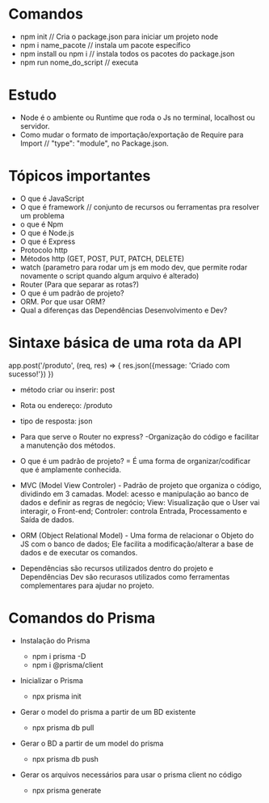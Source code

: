 # Comandos 

- npm init // Cria o package.json  para iniciar um projeto node 
- npm i name_pacote // instala um pacote específico
- npm install 
ou 
    npm i // instala todos os pacotes do package.json
- npm run nome_do_script // executa 


# Estudo

- Node é o ambiente ou Runtime que roda o Js no terminal, localhost ou servidor.
- Como mudar o formato de importação/exportação de Require para Import // "type": "module", no Package.json.

# Tópicos importantes

- O que é JavaScript
- O que é framework // conjunto de recursos ou ferramentas pra resolver um problema
- o que é Npm
- O que é Node.js
- O que é Express
- Protocolo http
- Métodos http (GET, POST, PUT, PATCH, DELETE)
- watch (parametro para rodar um js em modo dev, que permite rodar novamente o script quando algum arquivo é alterado)
- Router (Para que separar as rotas?)
- O que é um padrão de projeto? 
- ORM. Por que usar ORM?
- Qual a diferenças das Dependências Desenvolvimento e Dev?

# Sintaxe básica de uma rota da API

app.post('/produto', (req, res) => {
    res.json({message: 'Criado com sucesso!'})
})

- método criar ou inserir: post
- Rota ou endereço: /produto
- tipo de resposta: json

- Para que serve o Router no express? 
-Organização do código e facilitar a manutenção dos métodos.
- O que é um padrão de projeto? = É uma forma de organizar/codificar que é amplamente conhecida.
- MVC (Model View Controler) - Padrão de projeto que organiza o código, dividindo em 3 camadas.
 Model: acesso e manipulação ao banco de dados e definir as regras de negócio;
View: Visualização que o User vai interagir, o Front-end;
Controler: controla Entrada, Processamento e Saída de dados.
- ORM (Object Relational Model) - Uma forma de relacionar o Objeto do JS com o banco de dados; Ele facilita a  modificação/alterar a base de dados e de executar os comandos.
- Dependências são recursos utilizados dentro do projeto e Dependências Dev são recurasos utilizados como ferramentas complementares para ajudar no projeto.

# Comandos do Prisma
- Instalação do Prisma 
    - npm i prisma -D
    - npm i @prisma/client

- Inicializar o Prisma
    - npx prisma init

- Gerar o model do prisma a partir de um BD existente
    - npx prisma db pull

- Gerar o BD a partir de um model do prisma
    - npx prisma db push

- Gerar os arquivos necessários para usar o prisma client no código
    - npx prisma generate